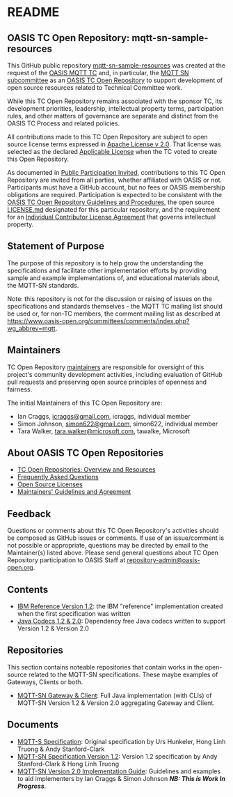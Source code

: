 # README

## OASIS TC Open Repository: mqtt-sn-sample-resources

This GitHub public repository [mqtt-sn-sample-resources](https://github.com/oasis-open/mqtt-sn-sample-resources) was created at the request of the [OASIS MQTT TC](https://www.oasis-open.org/committees/mqtt/) and, in particular, the [MQTT SN subcommittee](https://www.oasis-open.org/committees/tc_home.php?wg_abbrev=mqtt-sn) as an [OASIS TC Open Repository](https://www.oasis-open.org/resources/open-repositories/) to support development of open source resources related to Technical Committee work.

While this TC Open Repository remains associated with the sponsor TC, its development priorities, leadership, intellectual property terms, participation rules, and other matters of governance are separate and distinct from the OASIS TC Process and related policies.

All contributions made to this TC Open Repository are subject to open source license terms expressed in [Apache License v 2.0](https://www.oasis-open.org/sites/www.oasis-open.org/files/Apache-LICENSE-2.0.txt). That license was selected as the declared [Applicable License](https://www.oasis-open.org/resources/open-repositories/licenses) when the TC voted to create this Open Repository.

As documented in [Public Participation Invited](href="https://github.com/oasis-open/mqtt-sn-sample-resources/blob/master/CONTRIBUTING.md#public-participation-invited), contributions to this TC Open Repository are invited from all parties, whether affiliated with OASIS or not. Participants must have a GitHub account, but no fees or OASIS membership obligations are required.  Participation is expected to be consistent with the [OASIS TC Open Repository Guidelines and Procedures](https://www.oasis-open.org/policies-guidelines/open-repositories), the open source [LICENSE.md](LICENSE.md) designated for this particular repository, and the requirement for an [Individual Contributor License Agreement](href="https://cla-assistant.io/oasis-open/mqtt-sn-sample-resources") that governs intellectual property.

## Statement of Purpose

The purpose of this repository is to help grow the understanding the specifications and facilitate other implementation efforts by providing sample and example implementations of, and educational materials about, the MQTT-SN standards.

Note: this repository is not for the discussion or raising of issues on the specifications and standards themselves - the MQTT TC mailing list should be used or, for non-TC members, the comment mailing list as described at https://www.oasis-open.org/committees/comments/index.php?wg_abbrev=mqtt.

## Maintainers

TC Open Repository [maintainers](https://www.oasis-open.org/resources/open-repositories/maintainers-guide) are responsible for oversight of this project's community development activities, including evaluation of GitHub pull requests and preserving open source principles of openness and fairness. 

The initial Maintainers of this TC Open Repository are: 

- Ian Craggs, icraggs@gmail.com, icraggs, individual member
- Simon Johnson, simon622@gmail.com, simon622, individual member
- Tara Walker, tara.walker@microsoft.com, tawalke, Microsoft

## About OASIS TC Open Repositories

- [TC Open Repositories: Overview and Resources](https://www.oasis-open.org/resources/open-repositories/)
- [Frequently Asked Questions](https://www.oasis-open.org/resources/open-repositories/faq)
- [Open Source Licenses](https://www.oasis-open.org/resources/open-repositories/licenses)
- [Maintainers' Guidelines and Agreement](https://www.oasis-open.org/resources/open-repositories/maintainers-guide)

## Feedback

Questions or comments about this TC Open Repository's activities should be composed as GitHub issues or comments. If use of an issue/comment is not possible or appropriate, questions may be directed by email to the Maintainer(s) listed above. Please send general questions about TC Open Repository participation to OASIS Staff at repository-admin@oasis-open.org.

## Contents

- [IBM Reference Version 1.2](ibm-mqtts-reference-1.2): the IBM "reference" implementation created when the first specification was written
- [Java Codecs 1.2 & 2.0](slj/mqtt-sn-codec): Dependency free Java codecs written to support Version 1.2 & Version 2.0

## Repositories
This section contains noteable repositories that contain works in the open-source related to the MQTT-SN specifications. These maybe examples of Gateways, Clients or both.

- [MQTT-SN Gateway & Client](https://github.com/simon622/mqtt-sn): Full Java implementation (with CLIs) of MQTT-SN Version 1.2 & Version 2.0 aggregating Gateway and Client.

## Documents
- [MQTT-S Specification](ibm-mqtts-reference-1.2/mqtt-s.pdf): Original specification by Urs Hunkeler, Hong Linh Truong & Andy Stanford-Clark
- [MQTT-SN Specification Version 1.2](docs/mqtt-s.pdf): Version 1.2 specification by Andy Stanford-Clark & Hong Linh Truong
- [MQTT-SN Version 2.0 Implementation Guide](docs/mqtt-sn-implementation-guide.adoc): Guidelines and examples to aid implementers by Ian Craggs & Simon Johnson ***NB: This is Work In Progress***.